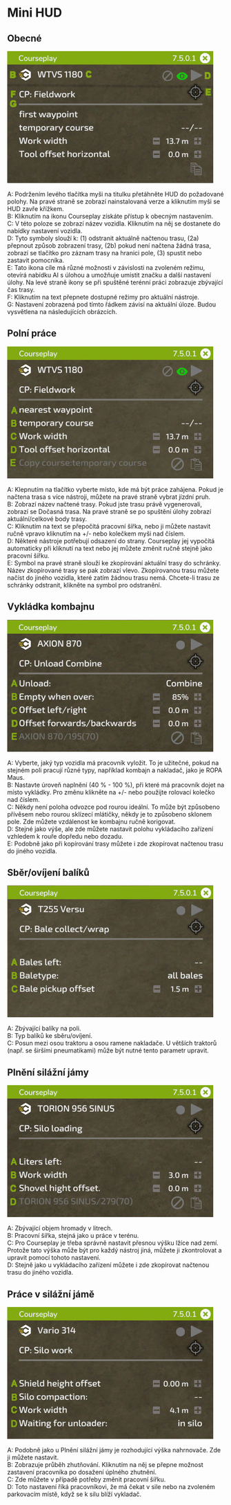 # Mini HUD
## Obecné

![Image](../assets/images/minihudhelp_general_0_0_478_305.png)

  
A: Podržením levého tlačítka myši na titulku přetáhněte HUD do požadované polohy. Na pravé straně se zobrazí nainstalovaná verze a kliknutím myši se HUD zavře křížkem.  
B: Kliknutím na ikonu Courseplay získáte přístup k obecným nastavením.  
C: V této poloze se zobrazí název vozidla. Kliknutím na něj se dostanete do nabídky nastavení vozidla.  
D: Tyto symboly slouží k: (1) odstranit aktuálně načtenou trasu, (2a) přepnout způsob zobrazení trasy, (2b) pokud není načtena žádná trasa, zobrazí se tlačítko pro záznam trasy na hranici pole, (3) spustit nebo zastavit pomocníka.  
E: Tato ikona cíle má různé možnosti v závislosti na zvoleném režimu, otevírá nabídku AI s úlohou a umožňuje umístit značku a další nastavení úlohy. Na levé straně ikony se při spuštěné terénní práci zobrazuje zbývající čas trasy.  
F: Kliknutím na text přepnete dostupné režimy pro aktuální nástroje.  
G: Nastavení zobrazená pod tímto řádkem závisí na aktuální úloze. Budou vysvětlena na následujících obrázcích.  



## Polní práce

![Image](../assets/images/minihudhelp_fieldwork_0_0_478_305.png)

  
A: Klepnutím na tlačítko vyberte místo, kde má být práce zahájena. Pokud je načtena trasa s více nástroji, můžete na pravé straně vybrat jízdní pruh.  
B: Zobrazí název načtené trasy. Pokud jste trasu právě vygenerovali, zobrazí se Dočasná trasa. Na pravé straně se po spuštění úlohy zobrazí aktuální/celkové body trasy.  
C: Kliknutím na text se přepočítá pracovní šířka, nebo ji můžete nastavit ručně vpravo kliknutím na +/- nebo kolečkem myši nad číslem.  
D: Některé nástroje potřebují odsazení do strany. Courseplay jej vypočítá automaticky při kliknutí na text nebo jej můžete změnit ručně stejně jako pracovní šířku.  
E: Symbol na pravé straně slouží ke zkopírování aktuální trasy do schránky. Název zkopírované trasy se pak zobrazí vlevo. Zkopírovanou trasu můžete načíst do jiného vozidla, které zatím žádnou trasu nemá. Chcete-li trasu ze schránky odstranit, klikněte na symbol pro odstranění.  



## Vykládka kombajnu

![Image](../assets/images/minihudhelp_combineunload_0_0_478_305.png)

  
A: Vyberte, jaký typ vozidla má pracovník vyložit. To je užitečné, pokud na stejném poli pracují různé typy, například kombajn a nakladač, jako je ROPA Maus.  
B: Nastavte úroveň naplnění (40 % - 100 %), při které má pracovník dojet na místo vykládky. Pro změnu klikněte na +/- nebo použijte rolovací kolečko nad číslem.  
C: Někdy není poloha odvozce pod rourou ideální. To může být způsobeno přívěsem nebo rourou sklízecí mlátičky, někdy je to způsobeno sklonem pole. Zde můžete vzdálenost ke kombajnu ručně korigovat.  
D: Stejné jako výše, ale zde můžete nastavit polohu vykládacího zařízení vzhledem k rouře dopředu nebo dozadu.  
E: Podobně jako při kopírování trasy můžete i zde zkopírovat načtenou trasu do jiného vozidla.  



## Sběr/ovíjení balíků

![Image](../assets/images/minihudhelp_balecollect_0_0_478_305.png)

  
A: Zbývající balíky na poli.  
B: Typ balíků ke sběru/ovíjení.  
C: Posun mezi osou traktoru a osou ramene nakladače. U větších traktorů (např. se širšími pneumatikami) může být nutné tento parametr upravit.  



## Plnění silážní jámy

![Image](../assets/images/minihudhelp_siloloader_0_0_478_305.png)

  
A: Zbývající objem hromady v litrech.  
B: Pracovní šířka, stejná jako u práce v terénu.  
C: Pro Courseplay je třeba správně nastavit přesnou výšku lžíce nad zemí. Protože tato výška může být pro každý nástroj jiná, můžete ji zkontrolovat a upravit pomocí tohoto nastavení.  
D: Stejně jako u vykládacího zařízení můžete i zde zkopírovat načtenou trasu do jiného vozidla.  



## Práce v silážní jámě

![Image](../assets/images/minihudhelp_siloworker_0_0_478_305.png)

  
A: Podobně jako u Plnění silážní jámy je rozhodující výška nahrnovače. Zde ji můžete nastavit.  
B: Zobrazuje průběh zhutňování. Kliknutím na něj se přepne možnost zastavení pracovníka po dosažení úplného zhutnění.  
C: Zde můžete v případě potřeby změnit pracovní šířku.  
D: Toto nastavení říká pracovníkovi, že má čekat v sile nebo na zvoleném parkovacím místě, když se k silu blíží vykladač.  


